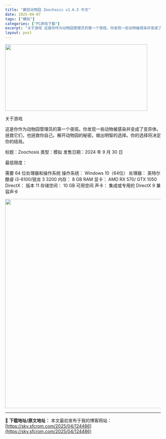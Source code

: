 ```yaml
---
title: "癫狂动物园 Zoochosis v1.6.5 中文"
date: 2025-04-07
tags: ["模拟"]
categories: ["PC游戏下载"]
excerpt: "关于游戏 这是你作为动物园管理员的第一个夜班。你发现一些动物被感染并变成了变异体。拯救它们，也拯救你自己。解开动物园的秘密。做出明智的选择。你的选择将决定你的结局。 标题：Zoochosis 类型：模拟 发售日期：2024 年 9 月 30 日 最低限度： 需要 64 位处理器和操作系统 操作系统：&hellip;"
layout: post
---
```


<img class="aligncenter size-full wp-image-124488" src="https://sky.sfcrom.com/wp-content/uploads/2025/04/202504070638039.webp" alt="" width="460" height="215" />

关于游戏

这是你作为动物园管理员的第一个夜班。你发现一些动物被感染并变成了变异体。拯救它们，也拯救你自己。解开动物园的秘密。做出明智的选择。你的选择将决定你的结局。

标题：Zoochosis
类型：模拟
发售日期：2024 年 9 月 30 日

最低限度：

需要 64 位处理器和操作系统
操作系统： Windows 10（64位）
处理器： 英特尔酷睿 i3-6100/锐龙 3 3200
内存： 8 GB RAM
显卡： AMD RX 570/ GTX 1050
DirectX： 版本 11
存储空间： 10 GB 可用空间
声卡： 集成或专用的 DirectX 9 兼容声卡

<img class="aligncenter size-full wp-image-124487" src="https://sky.sfcrom.com/wp-content/uploads/2025/04/2025040706380332.webp" alt="" width="1200" height="675" />

---
📖 **下载地址/原文地址：** 本文最初发布于我的博客网站：[https://sky.sfcrom.com/2025/04/124486](https://sky.sfcrom.com/2025/04/124486)
